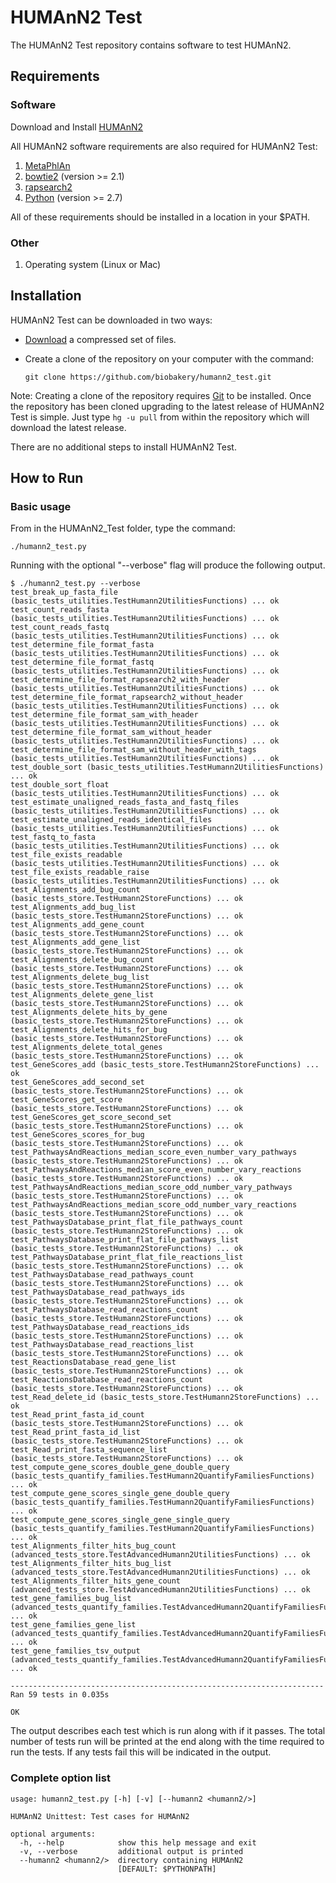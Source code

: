 # HUMAnN2 Test #

The HUMAnN2 Test repository contains software to test HUMAnN2. 

## Requirements ##

### Software ###

Download and Install [HUMAnN2](https://github.com/biobakery/humann)

All HUMAnN2 software requirements are also required for HUMAnN2 Test:

1. [MetaPhlAn](https://github.com/biobakery/MetaPhlAn)
1. [bowtie2](http://bowtie-bio.sourceforge.net/bowtie2/) (version >= 2.1)
1. [rapsearch2](http://omics.informatics.indiana.edu/mg/RAPSearch2/)
1. [Python](http://www.python.org/) (version >= 2.7)

All of these requirements should be installed in a location in your $PATH.

### Other ###
1. Operating system (Linux or Mac)

## Installation ##
HUMAnN2 Test can be downloaded in two ways:

* [Download](https://github.com/biobakery/humann2_test/archive/master.zip) a compressed set of files.
* Create a clone of the repository on your computer with the command: 
	
	``git clone https://github.com/biobakery/humann2_test.git ``

Note: Creating a clone of the repository requires [Git](https://git-scm.com/) to be installed. Once the repository has been cloned upgrading to the latest release of HUMAnN2 Test is simple. Just type ``hg -u pull`` from within the repository which will download the latest release.

There are no additional steps to install HUMAnN2 Test.

## How to Run ##

### Basic usage ###

From in the HUMAnN2_Test folder, type the command:

`` ./humann2_test.py ``

Running with the optional "--verbose" flag will produce the following output.

```
$ ./humann2_test.py --verbose
test_break_up_fasta_file (basic_tests_utilities.TestHumann2UtilitiesFunctions) ... ok
test_count_reads_fasta (basic_tests_utilities.TestHumann2UtilitiesFunctions) ... ok
test_count_reads_fastq (basic_tests_utilities.TestHumann2UtilitiesFunctions) ... ok
test_determine_file_format_fasta (basic_tests_utilities.TestHumann2UtilitiesFunctions) ... ok
test_determine_file_format_fastq (basic_tests_utilities.TestHumann2UtilitiesFunctions) ... ok
test_determine_file_format_rapsearch2_with_header (basic_tests_utilities.TestHumann2UtilitiesFunctions) ... ok
test_determine_file_format_rapsearch2_without_header (basic_tests_utilities.TestHumann2UtilitiesFunctions) ... ok
test_determine_file_format_sam_with_header (basic_tests_utilities.TestHumann2UtilitiesFunctions) ... ok
test_determine_file_format_sam_without_header (basic_tests_utilities.TestHumann2UtilitiesFunctions) ... ok
test_determine_file_format_sam_without_header_with_tags (basic_tests_utilities.TestHumann2UtilitiesFunctions) ... ok
test_double_sort (basic_tests_utilities.TestHumann2UtilitiesFunctions) ... ok
test_double_sort_float (basic_tests_utilities.TestHumann2UtilitiesFunctions) ... ok
test_estimate_unaligned_reads_fasta_and_fastq_files (basic_tests_utilities.TestHumann2UtilitiesFunctions) ... ok
test_estimate_unaligned_reads_identical_files (basic_tests_utilities.TestHumann2UtilitiesFunctions) ... ok
test_fastq_to_fasta (basic_tests_utilities.TestHumann2UtilitiesFunctions) ... ok
test_file_exists_readable (basic_tests_utilities.TestHumann2UtilitiesFunctions) ... ok
test_file_exists_readable_raise (basic_tests_utilities.TestHumann2UtilitiesFunctions) ... ok
test_Alignments_add_bug_count (basic_tests_store.TestHumann2StoreFunctions) ... ok
test_Alignments_add_bug_list (basic_tests_store.TestHumann2StoreFunctions) ... ok
test_Alignments_add_gene_count (basic_tests_store.TestHumann2StoreFunctions) ... ok
test_Alignments_add_gene_list (basic_tests_store.TestHumann2StoreFunctions) ... ok
test_Alignments_delete_bug_count (basic_tests_store.TestHumann2StoreFunctions) ... ok
test_Alignments_delete_bug_list (basic_tests_store.TestHumann2StoreFunctions) ... ok
test_Alignments_delete_gene_list (basic_tests_store.TestHumann2StoreFunctions) ... ok
test_Alignments_delete_hits_by_gene (basic_tests_store.TestHumann2StoreFunctions) ... ok
test_Alignments_delete_hits_for_bug (basic_tests_store.TestHumann2StoreFunctions) ... ok
test_Alignments_delete_total_genes (basic_tests_store.TestHumann2StoreFunctions) ... ok
test_GeneScores_add (basic_tests_store.TestHumann2StoreFunctions) ... ok
test_GeneScores_add_second_set (basic_tests_store.TestHumann2StoreFunctions) ... ok
test_GeneScores_get_score (basic_tests_store.TestHumann2StoreFunctions) ... ok
test_GeneScores_get_score_second_set (basic_tests_store.TestHumann2StoreFunctions) ... ok
test_GeneScores_scores_for_bug (basic_tests_store.TestHumann2StoreFunctions) ... ok
test_PathwaysAndReactions_median_score_even_number_vary_pathways (basic_tests_store.TestHumann2StoreFunctions) ... ok
test_PathwaysAndReactions_median_score_even_number_vary_reactions (basic_tests_store.TestHumann2StoreFunctions) ... ok
test_PathwaysAndReactions_median_score_odd_number_vary_pathways (basic_tests_store.TestHumann2StoreFunctions) ... ok
test_PathwaysAndReactions_median_score_odd_number_vary_reactions (basic_tests_store.TestHumann2StoreFunctions) ... ok
test_PathwaysDatabase_print_flat_file_pathways_count (basic_tests_store.TestHumann2StoreFunctions) ... ok
test_PathwaysDatabase_print_flat_file_pathways_list (basic_tests_store.TestHumann2StoreFunctions) ... ok
test_PathwaysDatabase_print_flat_file_reactions_list (basic_tests_store.TestHumann2StoreFunctions) ... ok
test_PathwaysDatabase_read_pathways_count (basic_tests_store.TestHumann2StoreFunctions) ... ok
test_PathwaysDatabase_read_pathways_ids (basic_tests_store.TestHumann2StoreFunctions) ... ok
test_PathwaysDatabase_read_reactions_count (basic_tests_store.TestHumann2StoreFunctions) ... ok
test_PathwaysDatabase_read_reactions_ids (basic_tests_store.TestHumann2StoreFunctions) ... ok
test_PathwaysDatabase_read_reactions_list (basic_tests_store.TestHumann2StoreFunctions) ... ok
test_ReactionsDatabase_read_gene_list (basic_tests_store.TestHumann2StoreFunctions) ... ok
test_ReactionsDatabase_read_reactions_count (basic_tests_store.TestHumann2StoreFunctions) ... ok
test_Read_delete_id (basic_tests_store.TestHumann2StoreFunctions) ... ok
test_Read_print_fasta_id_count (basic_tests_store.TestHumann2StoreFunctions) ... ok
test_Read_print_fasta_id_list (basic_tests_store.TestHumann2StoreFunctions) ... ok
test_Read_print_fasta_sequence_list (basic_tests_store.TestHumann2StoreFunctions) ... ok
test_compute_gene_scores_double_gene_double_query (basic_tests_quantify_families.TestHumann2QuantifyFamiliesFunctions) ... ok
test_compute_gene_scores_single_gene_double_query (basic_tests_quantify_families.TestHumann2QuantifyFamiliesFunctions) ... ok
test_compute_gene_scores_single_gene_single_query (basic_tests_quantify_families.TestHumann2QuantifyFamiliesFunctions) ... ok
test_Alignments_filter_hits_bug_count (advanced_tests_store.TestAdvancedHumann2UtilitiesFunctions) ... ok
test_Alignments_filter_hits_bug_list (advanced_tests_store.TestAdvancedHumann2UtilitiesFunctions) ... ok
test_Alignments_filter_hits_gene_count (advanced_tests_store.TestAdvancedHumann2UtilitiesFunctions) ... ok
test_gene_families_bug_list (advanced_tests_quantify_families.TestAdvancedHumann2QuantifyFamiliesFunctions) ... ok
test_gene_families_gene_list (advanced_tests_quantify_families.TestAdvancedHumann2QuantifyFamiliesFunctions) ... ok
test_gene_families_tsv_output (advanced_tests_quantify_families.TestAdvancedHumann2QuantifyFamiliesFunctions) ... ok

----------------------------------------------------------------------
Ran 59 tests in 0.035s

OK
```

The output describes each test which is run along with if it passes.
The total number of tests run will be printed at the end along with the time required
to run the tests. If any tests fail this will be indicated in the output.

### Complete option list ###
```
usage: humann2_test.py [-h] [-v] [--humann2 <humann2/>]

HUMAnN2 Unittest: Test cases for HUMAnN2

optional arguments:
  -h, --help            show this help message and exit
  -v, --verbose         additional output is printed
  --humann2 <humann2/>  directory containing HUMAnN2
                        [DEFAULT: $PYTHONPATH]
```
